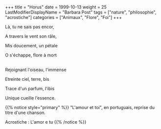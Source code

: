 +++
title = "Horus"
date = 1999-10-13
weight = 25
LastModifierDisplayName = "Barbara Post"
tags = ["nature", "philosophie", "acrostiche"]
categories = ["Animaux", "Flore", "Foi"]
+++

Là, tu ne sais pas encor,

A travers le vent son râle,

Mis doucement, un pétale

O s'échappe, flore à mort

 \
Rejoignant l'oiseau, l'immense

Etreinte ciel, terre, bis

Trace d'un parfum, l'ibis

Unique cueille l'essence.

{{% notice style="primary" %}}
\"L'amour et toi\", en portuguais, reprise du titre d'une chanson.

Acrostiche : L'amor e tu
{{% /notice %}}
